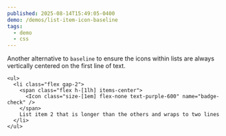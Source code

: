 ```yaml
---
published: 2025-08-14T15:49:05-0400
demo: /demos/list-item-icon-baseline
tags:
  - demo
  - css
---
```


Another alternative to `baseline` to ensure the icons within lists are always vertically centered on the first line of text.

```tsx {3-5}
<ul>
  <li class="flex gap-2">
    <span class="flex h-[1lh] items-center">
      <Icon class="size-[1em] flex-none text-purple-600" name="badge-check" />
    </span>
    List item 2 that is longer than the others and wraps to two lines
  </li>
</ul>
```
